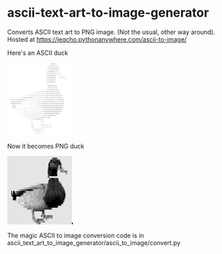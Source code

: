 # ascii-text-art-to-image-generator

Converts ASCII text art to PNG image. (Not the usual, other way around).
Hosted at https://jeqcho.pythonanywhere.com/ascii-to-image/

Here's an ASCII duck

<img src="ascii_text_art_to_image_generator/static/ascii_to_image/ascii-duck.png?raw=true" width="30%" alt="ASCII duck">


Now it becomes PNG duck

<img src="ascii_text_art_to_image_generator/static/ascii_to_image/png-duck.png?raw=true" width="30%" alt="PNG duck">

The magic ASCII to image conversion code is in ascii_text_art_to_image_generator/ascii_to_image/convert.py
